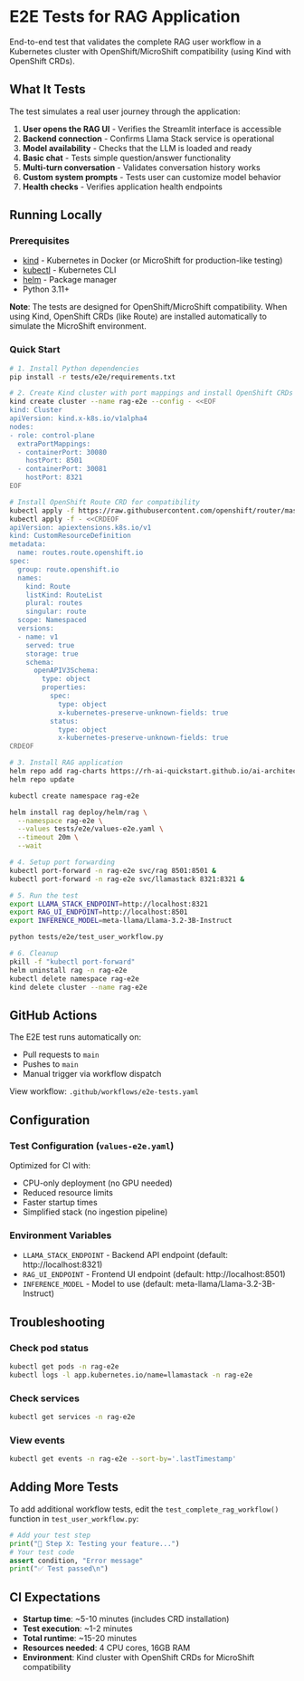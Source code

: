 # E2E Tests for RAG Application

End-to-end test that validates the complete RAG user workflow in a Kubernetes cluster with OpenShift/MicroShift compatibility (using Kind with OpenShift CRDs).

## What It Tests

The test simulates a real user journey through the application:

1. **User opens the RAG UI** - Verifies the Streamlit interface is accessible
2. **Backend connection** - Confirms Llama Stack service is operational
3. **Model availability** - Checks that the LLM is loaded and ready
4. **Basic chat** - Tests simple question/answer functionality
5. **Multi-turn conversation** - Validates conversation history works
6. **Custom system prompts** - Tests user can customize model behavior
7. **Health checks** - Verifies application health endpoints

## Running Locally

### Prerequisites
- [kind](https://kind.sigs.k8s.io/) - Kubernetes in Docker (or MicroShift for production-like testing)
- [kubectl](https://kubernetes.io/docs/tasks/tools/) - Kubernetes CLI  
- [helm](https://helm.sh/docs/intro/install/) - Package manager
- Python 3.11+

**Note**: The tests are designed for OpenShift/MicroShift compatibility. When using Kind, OpenShift CRDs (like Route) are installed automatically to simulate the MicroShift environment.

### Quick Start

```bash
# 1. Install Python dependencies
pip install -r tests/e2e/requirements.txt

# 2. Create Kind cluster with port mappings and install OpenShift CRDs
kind create cluster --name rag-e2e --config - <<EOF
kind: Cluster
apiVersion: kind.x-k8s.io/v1alpha4
nodes:
- role: control-plane
  extraPortMappings:
  - containerPort: 30080
    hostPort: 8501
  - containerPort: 30081
    hostPort: 8321
EOF

# Install OpenShift Route CRD for compatibility
kubectl apply -f https://raw.githubusercontent.com/openshift/router/master/deploy/route_crd.yaml || \
kubectl apply -f - <<CRDEOF
apiVersion: apiextensions.k8s.io/v1
kind: CustomResourceDefinition
metadata:
  name: routes.route.openshift.io
spec:
  group: route.openshift.io
  names:
    kind: Route
    listKind: RouteList
    plural: routes
    singular: route
  scope: Namespaced
  versions:
  - name: v1
    served: true
    storage: true
    schema:
      openAPIV3Schema:
        type: object
        properties:
          spec:
            type: object
            x-kubernetes-preserve-unknown-fields: true
          status:
            type: object
            x-kubernetes-preserve-unknown-fields: true
CRDEOF

# 3. Install RAG application  
helm repo add rag-charts https://rh-ai-quickstart.github.io/ai-architecture-charts
helm repo update

kubectl create namespace rag-e2e

helm install rag deploy/helm/rag \
  --namespace rag-e2e \
  --values tests/e2e/values-e2e.yaml \
  --timeout 20m \
  --wait

# 4. Setup port forwarding
kubectl port-forward -n rag-e2e svc/rag 8501:8501 &
kubectl port-forward -n rag-e2e svc/llamastack 8321:8321 &

# 5. Run the test
export LLAMA_STACK_ENDPOINT=http://localhost:8321
export RAG_UI_ENDPOINT=http://localhost:8501
export INFERENCE_MODEL=meta-llama/Llama-3.2-3B-Instruct

python tests/e2e/test_user_workflow.py

# 6. Cleanup
pkill -f "kubectl port-forward"
helm uninstall rag -n rag-e2e
kubectl delete namespace rag-e2e
kind delete cluster --name rag-e2e
```

## GitHub Actions

The E2E test runs automatically on:
- Pull requests to `main`
- Pushes to `main`  
- Manual trigger via workflow dispatch

View workflow: `.github/workflows/e2e-tests.yaml`

## Configuration

### Test Configuration (`values-e2e.yaml`)
Optimized for CI with:
- CPU-only deployment (no GPU needed)
- Reduced resource limits
- Faster startup times
- Simplified stack (no ingestion pipeline)

### Environment Variables
- `LLAMA_STACK_ENDPOINT` - Backend API endpoint (default: http://localhost:8321)
- `RAG_UI_ENDPOINT` - Frontend UI endpoint (default: http://localhost:8501)
- `INFERENCE_MODEL` - Model to use (default: meta-llama/Llama-3.2-3B-Instruct)

## Troubleshooting

### Check pod status
```bash
kubectl get pods -n rag-e2e
kubectl logs -l app.kubernetes.io/name=llamastack -n rag-e2e
```

### Check services
```bash
kubectl get services -n rag-e2e
```

### View events
```bash
kubectl get events -n rag-e2e --sort-by='.lastTimestamp'
```

## Adding More Tests

To add additional workflow tests, edit the `test_complete_rag_workflow()` function in `test_user_workflow.py`:

```python
# Add your test step
print("🧪 Step X: Testing your feature...")
# Your test code
assert condition, "Error message"
print("✅ Test passed\n")
```

## CI Expectations

- **Startup time**: ~5-10 minutes (includes CRD installation)
- **Test execution**: ~1-2 minutes
- **Total runtime**: ~15-20 minutes  
- **Resources needed**: 4 CPU cores, 16GB RAM
- **Environment**: Kind cluster with OpenShift CRDs for MicroShift compatibility
